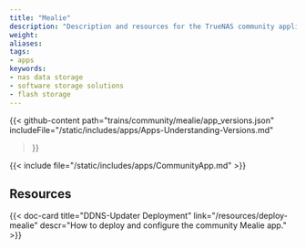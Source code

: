 ```yaml
---
title: "Mealie"
description: "Description and resources for the TrueNAS community application called Mealie."
weight: 
aliases:
tags:
- apps
keywords:
- nas data storage
- software storage solutions
- flash storage
---
```


{{< github-content 
    path="trains/community/mealie/app_versions.json"
	includeFile="/static/includes/apps/Apps-Understanding-Versions.md"
>}}

{{< include file="/static/includes/apps/CommunityApp.md" >}}

## Resources

<div class="docs-sections">

{{< doc-card title="DDNS-Updater Deployment" link="/resources/deploy-mealie"
descr="How to deploy and configure the community Mealie app." >}}

</div>